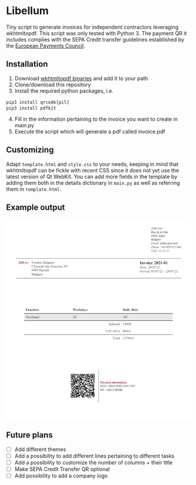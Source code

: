 # Libellum

Tiny script to generate invoices for independent contractors leveraging wkhtmltopdf.
This script was only tested with Python 3. The payment QR it includes complies with the SEPA Credit transfer guidelines established by the [European Payments Council](https://www.europeanpaymentscouncil.eu/sites/default/files/kb/file/2018-05/EPC069-12%20v2.1%20Quick%20Response%20Code%20-%20Guidelines%20to%20Enable%20the%20Data%20Capture%20for%20the%20Initiation%20of%20a%20SCT.pdf).

## Installation

1. Download [wkhtmltopdf binaries](https://wkhtmltopdf.org/downloads.html) and add it to your path
2. Clone/download this repository
3. Install the required python packages, i.e.

```
pip3 install qrcode[pil]
pip3 install pdfkit
```
    
4. Fill in the information pertaining to the invoice you want to create in main.py
5. Execute the script which will generate a pdf called invoice.pdf

## Customizing

Adapt `template.html` and `style.css` to your needs, keeping in mind that wkhtmltopdf can be fickle with recent CSS since it does not yet use the latest version of Qt WebKit. You can add more fields in the template by adding them both in the details dictionary in `main.py` as well as referring them in `template.html`.

## Example output

<img src="/example.jpg" alt="Example output" width="600">

## Future plans

- [ ] Add different themes
- [ ] Add a possibility to add different lines pertaining to different tasks
- [ ] Add a possibility to customize the number of columns + their title
- [ ] Make SEPA Credit Transfer QR optional
- [ ] Add possibility to add a company logo
